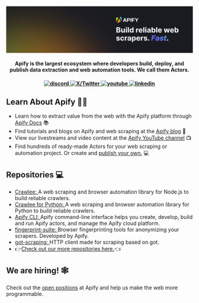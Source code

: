 <br />
<p align="center">
    <a href="https://apify.com" target="_blank"><img src="./images/banner.png" alt="Apify Banner"></a>
    <br />
    <br />
    <b>Apify is the largest ecosystem where developers build, deploy, and publish data extraction and web automation tools. We call them Actors.</b>
</p>

<h4 align="center">
  <a href="https://apify.com/discord/">
    <img src="https://img.shields.io/badge/discord-7289da.svg?style=flat-square" alt="discord">
  </a>
  <a href="https://x.com/apify/">
    <img src="https://img.shields.io/badge/twitter-18a1d6.svg?style=flat-square" alt="X/Twitter">
  </a>
  <a href="https://www.youtube.com/c/Apify"/>
    <img src="https://img.shields.io/badge/youtube-d95652.svg?style=flat-square&" alt="youtube">
  </a> 
  <a href="https://www.linkedin.com/company/apifytech/">
    <img src="https://img.shields.io/badge/LinkedIn-0077B5?style=flat-square&" alt="linkedin">
  </a>
</h4>


<h2>Learn About Apify 🧑‍🎓</h2>

<ul>
    <li>Learn how to extract value from the web with the Apify platform through <a href="https://docs.apify.com/">Apify Docs</a> 📚 </li>
    <li>Find tutorials and blogs on Apify and web scraping at the <a href="https://blog.apify.com/">Apify blog</a> 📝</li>
    <li>View our livestreams and video content at the <a href="https://youtube.com/c/Apify">Apify YouTube channel</a> 📺</li>
    <li>Find hundreds of ready-made Actors for your web scraping or automation project. Or create and <a href="https://apify.com/store/">publish your own.</a> 💻</li>
</ul>

<h2>Repositories 💻</h2>
<ul>
    <li><a href="https://github.com/apify/crawlee">Crawlee: </a>A web scraping and browser automation library for Node.js to build reliable crawlers.</li>
    <li><a href="https://github.com/apify/crawlee-python">Crawlee for Python: </a> A web scraping and browser automation library for Python to build reliable crawlers.</li> 
    <li><a href="https://github.com/apify/apify-cli">Apify CLI: </a> Apify command-line interface helps you create, develop, build and run Apify actors, and manage the Apify cloud platform.</li> 
    <li><a href="https://github.com/apify/fingerprint-suite">fingerprint-suite: </a> Browser fingerprinting tools for anonymizing your scrapers. Developed by Apify.</li>
    <li><a href="https://github.com/apify/got-scraping">got-scraping: </a> HTTP client made for scraping based on got.</li>
    <li>👉<a href="https://github.com/orgs/apify/repositories?type=all">Check out our more repositories here.</a>👈</li>
</ul>

<h2>We are hiring! 🕸️</h2>

Check out the [open positions](https://apify.com/jobs) at Apify and help us make the web more programmable.